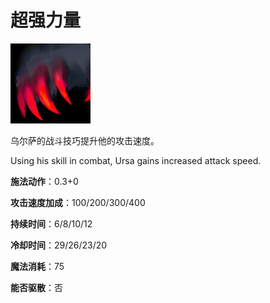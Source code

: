 # 超强力量

![](game/resource/flash3/images/spellicons/mjz_ursa_overpower.png)

乌尔萨的战斗技巧提升他的攻击速度。

Using his skill in combat, Ursa gains increased attack speed.

**施法动作**：0.3+0

**攻击速度加成**：100/200/300/400

**持续时间**：6/8/10/12

**冷却时间**：29/26/23/20

**魔法消耗**：75

**能否驱散**：否



